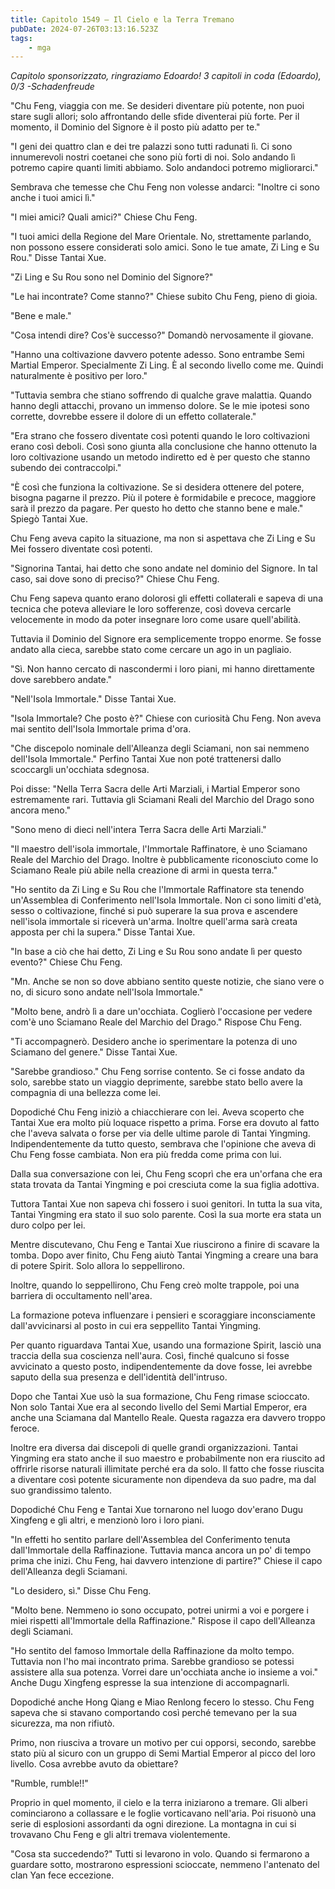 ```yaml
---
title: Capitolo 1549 – Il Cielo e la Terra Tremano
pubDate: 2024-07-26T03:13:16.523Z
tags:
    - mga
---
```



<em>Capitolo sponsorizzato, ringraziamo Edoardo!
3 capitoli in coda (Edoardo), 0/3
-Schadenfreude</em>


"Chu Feng, viaggia con me. Se desideri diventare più potente, non puoi stare sugli allori; solo affrontando delle sfide diventerai più forte. Per il momento, il Dominio del Signore è il posto più adatto per te."


"I geni dei quattro clan e dei tre palazzi sono tutti radunati lì. Ci sono innumerevoli nostri coetanei che sono più forti di noi. Solo andando lì potremo capire quanti limiti abbiamo. Solo andandoci potremo migliorarci."


Sembrava che temesse che Chu Feng non volesse andarci: "Inoltre ci sono anche i tuoi amici lì."


"I miei amici? Quali amici?" Chiese Chu Feng.


"I tuoi amici della Regione del Mare Orientale. No, strettamente parlando, non possono essere considerati solo amici. Sono le tue amate, Zi Ling e Su Rou." Disse Tantai Xue.


"Zi Ling e Su Rou sono nel Dominio del Signore?"


"Le hai incontrate? Come stanno?" Chiese subito Chu Feng, pieno di gioia.


"Bene e male."


"Cosa intendi dire? Cos'è successo?" Domandò nervosamente il giovane.


"Hanno una coltivazione davvero potente adesso. Sono entrambe Semi Martial Emperor. Specialmente Zi Ling. È al secondo livello come me. Quindi naturalmente è positivo per loro."


"Tuttavia sembra che stiano soffrendo di qualche grave malattia. Quando hanno degli attacchi, provano un immenso dolore. Se le mie ipotesi sono corrette, dovrebbe essere il dolore di un effetto collaterale."


"Era strano che fossero diventate così potenti quando le loro coltivazioni erano così deboli. Così sono giunta alla conclusione che hanno ottenuto la loro coltivazione usando un metodo indiretto ed è per questo che stanno subendo dei contraccolpi."


"È così che funziona la coltivazione. Se si desidera ottenere del potere, bisogna pagarne il prezzo. Più il potere è formidabile e precoce, maggiore sarà il prezzo da pagare. Per questo ho detto che stanno bene e male." Spiegò Tantai Xue.


Chu Feng aveva capito la situazione, ma non si aspettava che Zi Ling e Su Mei fossero diventate così potenti.


"Signorina Tantai, hai detto che sono andate nel dominio del Signore. In tal caso, sai dove sono di preciso?" Chiese Chu Feng.


Chu Feng sapeva quanto erano dolorosi gli effetti collaterali e sapeva di una tecnica che poteva alleviare le loro sofferenze, così doveva cercarle velocemente in modo da poter insegnare loro come usare quell'abilità.


Tuttavia il Dominio del Signore era semplicemente troppo enorme. Se fosse andato alla cieca, sarebbe stato come cercare un ago in un pagliaio.


"Sì. Non hanno cercato di nascondermi i loro piani, mi hanno direttamente dove sarebbero andate."


"Nell'Isola Immortale." Disse Tantai Xue.


"Isola Immortale? Che posto è?" Chiese con curiosità Chu Feng. Non aveva mai sentito dell'Isola Immortale prima d'ora.


"Che discepolo nominale dell'Alleanza degli Sciamani, non sai nemmeno dell'Isola Immortale." Perfino Tantai Xue non poté trattenersi dallo scoccargli un'occhiata sdegnosa.


Poi disse: "Nella Terra Sacra delle Arti Marziali, i Martial Emperor sono estremamente rari. Tuttavia gli Sciamani Reali del Marchio del Drago sono ancora meno."


"Sono meno di dieci nell'intera Terra Sacra delle Arti Marziali."


"Il maestro dell'isola immortale, l'Immortale Raffinatore, è uno Sciamano Reale del Marchio del Drago. Inoltre è pubblicamente riconosciuto come lo Sciamano Reale più abile nella creazione di armi in questa terra."


"Ho sentito da Zi Ling e Su Rou che l'Immortale Raffinatore sta tenendo un'Assemblea di Conferimento nell'Isola Immortale. Non ci sono limiti d'età, sesso o coltivazione, finché si può superare la sua prova e ascendere nell'isola immortale si riceverà un'arma. Inoltre quell'arma sarà creata apposta per chi la supera." Disse Tantai Xue.


"In base a ciò che hai detto, Zi Ling e Su Rou sono andate lì per questo evento?" Chiese Chu Feng.


"Mn. Anche se non so dove abbiano sentito queste notizie, che siano vere o no, di sicuro sono andate nell'Isola Immortale."


"Molto bene, andrò lì a dare un'occhiata. Coglierò l'occasione per vedere com'è uno Sciamano Reale del Marchio del Drago." Rispose Chu Feng.


"Ti accompagnerò. Desidero anche io sperimentare la potenza di uno Sciamano del genere." Disse Tantai Xue.


"Sarebbe grandioso." Chu Feng sorrise contento. Se ci fosse andato da solo, sarebbe stato un viaggio deprimente, sarebbe stato bello avere la compagnia di una bellezza come lei.


Dopodiché Chu Feng iniziò a chiacchierare con lei. Aveva scoperto che Tantai Xue era molto più loquace rispetto a prima. Forse era dovuto al fatto che l'aveva salvata o forse per via delle ultime parole di Tantai Yingming. Indipendentemente da tutto questo, sembrava che l'opinione che aveva di Chu Feng fosse cambiata. Non era più fredda come prima con lui.


Dalla sua conversazione con lei, Chu Feng scoprì che era un'orfana che era stata trovata da Tantai Yingming e poi cresciuta come la sua figlia adottiva.


Tuttora Tantai Xue non sapeva chi fossero i suoi genitori. In tutta la sua vita, Tantai Yingming era stato il suo solo parente. Così la sua morte era stata un duro colpo per lei.


Mentre discutevano, Chu Feng e Tantai Xue riuscirono a finire di scavare la tomba. Dopo aver finito, Chu Feng aiutò Tantai Yingming a creare una bara di potere Spirit. Solo allora lo seppellirono.


Inoltre, quando lo seppellirono, Chu Feng creò molte trappole, poi una barriera di occultamento nell'area.


La formazione poteva influenzare i pensieri e scoraggiare inconsciamente dall'avvicinarsi al posto in cui era seppellito Tantai Yingming.


Per quanto riguardava Tantai Xue, usando una formazione Spirit, lasciò una traccia della sua coscienza nell'aura. Così, finché qualcuno si fosse avvicinato a questo posto, indipendentemente da dove fosse, lei avrebbe saputo della sua presenza e dell'identità dell'intruso.


Dopo che Tantai Xue usò la sua formazione, Chu Feng rimase scioccato. Non solo Tantai Xue era al secondo livello del Semi Martial Emperor, era anche una Sciamana dal Mantello Reale. Questa ragazza era davvero troppo feroce.


Inoltre era diversa dai discepoli di quelle grandi organizzazioni. Tantai Yingming era stato anche il suo maestro e probabilmente non era riuscito ad offrirle risorse naturali illimitate perché era da solo. Il fatto che fosse riuscita a diventare così potente sicuramente non dipendeva da suo padre, ma dal suo grandissimo talento.


Dopodiché Chu Feng e Tantai Xue tornarono nel luogo dov'erano Dugu Xingfeng e gli altri, e menzionò loro i loro piani.


"In effetti ho sentito parlare dell'Assemblea del Conferimento tenuta dall'Immortale della Raffinazione. Tuttavia manca ancora un po' di tempo prima che inizi. Chu Feng, hai davvero intenzione di partire?" Chiese il capo dell'Alleanza degli Sciamani.


"Lo desidero, sì." Disse Chu Feng.


"Molto bene. Nemmeno io sono occupato, potrei unirmi a voi e porgere i miei rispetti all'Immortale della Raffinazione." Rispose il capo dell'Alleanza degli Sciamani.


"Ho sentito del famoso Immortale della Raffinazione da molto tempo. Tuttavia non l'ho mai incontrato prima. Sarebbe grandioso se potessi assistere alla sua potenza. Vorrei dare un'occhiata anche io insieme a voi." Anche Dugu Xingfeng espresse la sua intenzione di accompagnarli.


Dopodiché anche Hong Qiang e Miao Renlong fecero lo stesso. Chu Feng sapeva che si stavano comportando così perché temevano per la sua sicurezza, ma non rifiutò.


Primo, non riusciva a trovare un motivo per cui opporsi, secondo, sarebbe stato più al sicuro con un gruppo di Semi Martial Emperor al picco del loro livello. Cosa avrebbe avuto da obiettare?


"Rumble, rumble!!"


Proprio in quel momento, il cielo e la terra iniziarono a tremare. Gli alberi cominciarono a collassare e le foglie vorticavano nell'aria. Poi risuonò una serie di esplosioni assordanti da ogni direzione. La montagna in cui si trovavano Chu Feng e gli altri tremava violentemente.


"Cosa sta succedendo?" Tutti si levarono in volo. Quando si fermarono a guardare sotto, mostrarono espressioni scioccate, nemmeno l'antenato del clan Yan fece eccezione.
                                
                                




